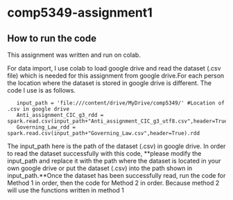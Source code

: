 # comp5349-assignment1
## How to run the code
This assignment was written and run on colab.

For data import, I use colab to load google drive and read the dataset (.csv file) which is needed for this assignment from google drive.For each person the location where the dataset is stored in google drive is different. The code I use is as follows.

```
   input_path = 'file:///content/drive/MyDrive/comp5349/' #Location of .csv in google drive
   Anti_assignment_CIC_g3_rdd = spark.read.csv(input_path+"Anti_assignment_CIC_g3_utf8.csv",header=True).rdd
   Governing_Law_rdd = spark.read.csv(input_path+"Governing_Law.csv",header=True).rdd
```      

The input_path here is the path of the dataset (.csv) in google drive. In order to read the dataset successfully with this code, **please modify the input_path and replace it with the path where the dataset is located in your own google drive or put the dataset (.csv) into the path shown in input_path.**Once the dataset has been successfully read, run the code for Method 1 in order, then the code for Method 2 in order. Because method 2 will use the functions written in method 1
